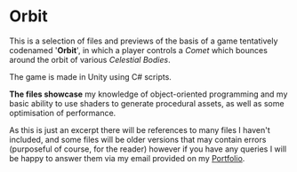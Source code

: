 # Orbit

This is a selection of files and previews of the basis of a game tentatively codenamed '**Orbit**', in which a player controls a _Comet_ which bounces around the orbit of various _Celestial Bodies_.

The game is made in Unity using C# scripts.

**The files showcase** my knowledge of object-oriented programming and my basic ability to use shaders to generate procedural assets, as well as some optimisation of performance.

As this is just an excerpt there will be references to many files I haven't included, and some files will be older versions that may contain errors (purposeful of course, for the reader) however if you have any queries I will be happy to answer them via my email provided on my [Portfolio](https://thomasdoyle11.github.io/).
